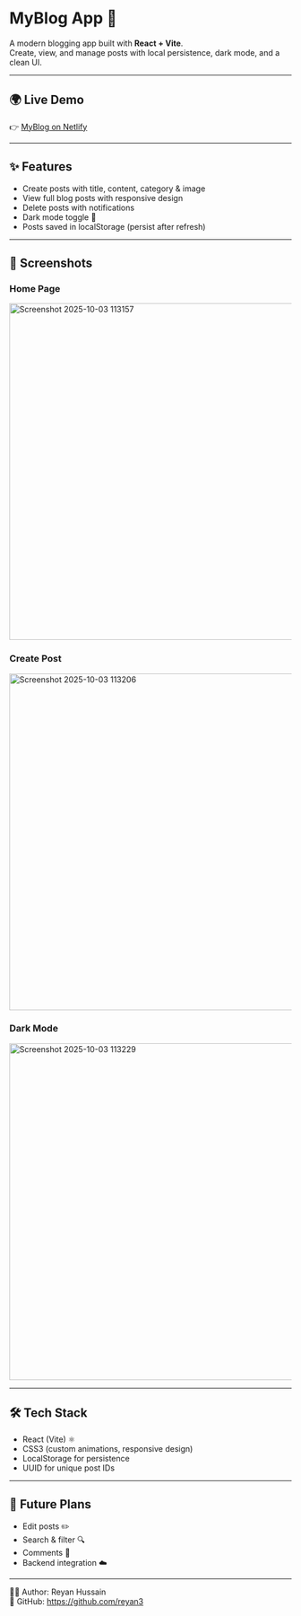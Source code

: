# MyBlog App 📝

A modern blogging app built with **React + Vite**.  
Create, view, and manage posts with local persistence, dark mode, and a clean UI.

---

## 🌍 Live Demo
👉 [MyBlog on Netlify](https://blog998.netlify.app/)

---

## ✨ Features
- Create posts with title, content, category & image
- View full blog posts with responsive design
- Delete posts with notifications
- Dark mode toggle 🌙
- Posts saved in localStorage (persist after refresh)

---

## 📸 Screenshots

### Home Page
<img width="600" height="600" alt="Screenshot 2025-10-03 113157" src="https://github.com/user-attachments/assets/eaca0370-305e-4a5e-86d6-0118a9559198" />

### Create Post
<img width="600" height="600" alt="Screenshot 2025-10-03 113206" src="https://github.com/user-attachments/assets/3b2a477a-47c6-45ea-9f79-e6dcc56982c8" />


### Dark Mode
<img width="600" height="600" alt="Screenshot 2025-10-03 113229" src="https://github.com/user-attachments/assets/b5732235-5a9a-46cd-b290-08ecc4ee5ed2" />

---

## 🛠️ Tech Stack
- React (Vite) ⚛️
- CSS3 (custom animations, responsive design)
- LocalStorage for persistence
- UUID for unique post IDs

---

## 📌 Future Plans
- Edit posts ✏️
- Search & filter 🔍
- Comments 💬
- Backend integration ☁️

---

👨‍💻 Author: Reyan Hussain  
🔗 GitHub: https://github.com/reyan3

